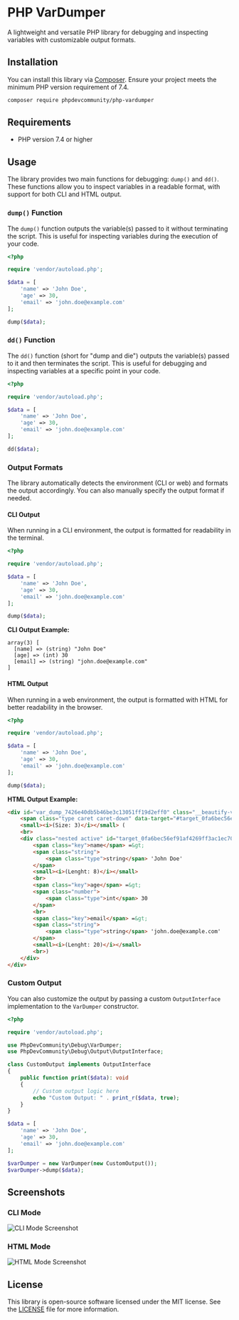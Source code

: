 # PHP VarDumper

A lightweight and versatile PHP library for debugging and inspecting variables with customizable output formats.

## Installation

You can install this library via [Composer](https://getcomposer.org/). Ensure your project meets the minimum PHP version requirement of 7.4.

```bash
composer require phpdevcommunity/php-vardumper
```

## Requirements

- PHP version 7.4 or higher

## Usage

The library provides two main functions for debugging: `dump()` and `dd()`. These functions allow you to inspect variables in a readable format, with support for both CLI and HTML output.

### `dump()` Function

The `dump()` function outputs the variable(s) passed to it without terminating the script. This is useful for inspecting variables during the execution of your code.

```php
<?php

require 'vendor/autoload.php';

$data = [
    'name' => 'John Doe',
    'age' => 30,
    'email' => 'john.doe@example.com'
];

dump($data);
```

### `dd()` Function

The `dd()` function (short for "dump and die") outputs the variable(s) passed to it and then terminates the script. This is useful for debugging and inspecting variables at a specific point in your code.

```php
<?php

require 'vendor/autoload.php';

$data = [
    'name' => 'John Doe',
    'age' => 30,
    'email' => 'john.doe@example.com'
];

dd($data);
```

### Output Formats

The library automatically detects the environment (CLI or web) and formats the output accordingly. You can also manually specify the output format if needed.

#### CLI Output

When running in a CLI environment, the output is formatted for readability in the terminal.

```php
<?php

require 'vendor/autoload.php';

$data = [
    'name' => 'John Doe',
    'age' => 30,
    'email' => 'john.doe@example.com'
];

dump($data);
```

**CLI Output Example:**

```
array(3) [
  [name] => (string) "John Doe"
  [age] => (int) 30
  [email] => (string) "john.doe@example.com"
]
```

#### HTML Output

When running in a web environment, the output is formatted with HTML for better readability in the browser.

```php
<?php

require 'vendor/autoload.php';

$data = [
    'name' => 'John Doe',
    'age' => 30,
    'email' => 'john.doe@example.com'
];

dump($data);
```

**HTML Output Example:**

```html
<div id="var_dump_7426e40db5b46be3c13051ff19d2eff0" class="__beautify-var-dumper">
    <span class="type caret caret-down" data-target="#target_0fa6bec56ef91af4269ff3ac1ec702e4">array</span> 
    <small><i>(Size: 3)</i></small> (
    <br>
    <div class="nested active" id="target_0fa6bec56ef91af4269ff3ac1ec702e4">
        <span class="key">name</span> =&gt; 
        <span class="string">
            <span class="type">string</span> 'John Doe'
        </span> 
        <small><i>(Lenght: 8)</i></small>
        <br>
        <span class="key">age</span> =&gt; 
        <span class="number">
            <span class="type">int</span> 30
        </span>
        <br>
        <span class="key">email</span> =&gt; 
        <span class="string">
            <span class="type">string</span> 'john.doe@example.com'
        </span> 
        <small><i>(Lenght: 20)</i></small>
        <br>)
    </div>
</div>
```

### Custom Output

You can also customize the output by passing a custom `OutputInterface` implementation to the `VarDumper` constructor.

```php
<?php

require 'vendor/autoload.php';

use PhpDevCommunity\Debug\VarDumper;
use PhpDevCommunity\Debug\Output\OutputInterface;

class CustomOutput implements OutputInterface
{
    public function print($data): void
    {
        // Custom output logic here
        echo "Custom Output: " . print_r($data, true);
    }
}

$data = [
    'name' => 'John Doe',
    'age' => 30,
    'email' => 'john.doe@example.com'
];

$varDumper = new VarDumper(new CustomOutput());
$varDumper->dump($data);
```

## Screenshots


### CLI Mode

![CLI Mode Screenshot](screenshot/cli_output.png)

### HTML Mode

![HTML Mode Screenshot](screenshot/html_output.png)

## License

This library is open-source software licensed under the MIT license. See the [LICENSE](LICENSE) file for more information.
